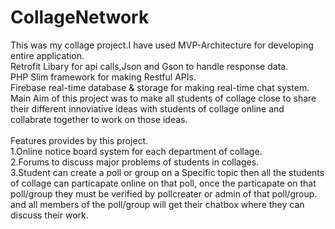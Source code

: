 # CollageNetwork

This was my collage project.I have used MVP-Architecture for developing entire application.<br>
Retrofit Libary for api calls,Json and Gson to handle response data.<br>
PHP Slim framework for making Restful APIs.<br>
Firebase real-time database & storage for making real-time chat system.<br>
Main Aim of this project was to make all students of collage close to share their different innoviative ideas with students of collage
online and collabrate together to work on those ideas.<br><br>
Features provides by this project.<br>
1.Online notice board system for each department of collage.<br>
2.Forums to discuss major problems of students in collages.<br>
3.Student can create a poll or group on a Specific topic then all the students of collage can particapate online on that poll,
once the particapate on that poll/group they must be verified by pollcreater or admin of that poll/group.
and all members of the poll/group will get their chatbox where they can discuss their work.<br>

